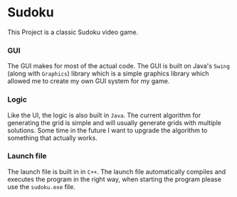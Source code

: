 # Sudoku #
This Project is a classic Sudoku video game.
### GUI ###
The GUI makes for most of the actual code. The GUI is built on Java's ```Swing``` (along with ```Graphics```) library which is a simple graphics library which allowed me to create my own GUI system for my game.
### Logic ###
Like the UI, the logic is also built in ```Java```. The current algorithm for generating the grid is simple and will usually generate grids with multiple solutions. Some time in the future I want to upgrade the algorithm to something that actually works.
### Launch file ###
The launch file is built in in ```C++```. The launch file automatically compiles and executes the program in the right way, when starting the program please use the ```sudoku.exe``` file.

